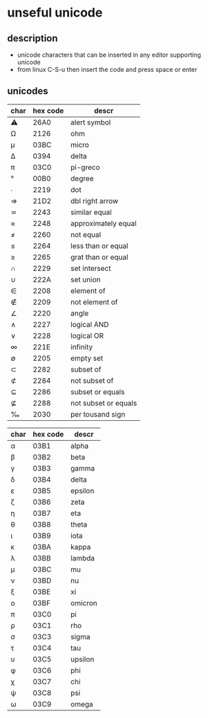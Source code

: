 # unseful unicode

## description

- unicode characters that can be inserted in any editor supporting unicode
- from linux C-S-u then insert the code and press space or enter

## unicodes

| char | hex code | descr |
|---|---|---|
| ⚠ | 26A0 | alert symbol |
| Ω | 2126 | ohm |
| μ | 03BC | micro |
| Δ | 0394 | delta |
| π | 03C0 | pi-greco |
| ° | 00B0 | degree |
| ∙ | 2219 | dot |
| ⇒ | 21D2 | dbl right arrow |
| ≃ | 2243 | similar equal |
| ≈ | 2248 | approximately equal |
| ≠ | 2260 | not equal |
| ≤ | 2264 | less than or equal |
| ≥ | 2265 | grat than or equal |
| ∩ | 2229 | set intersect |
| ∪ | 222A | set union |
| ∈ | 2208 | element of |
| ∉ | 2209 | not element of |
| ∠ | 2220 | angle |
| ∧ | 2227 | logical AND |
| ∨ | 2228 | logical OR |
| ∞ | 221E | infinity |
| ∅ | 2205 | empty set |
| ⊂ | 2282 | subset of |
| ⊄ | 2284 | not subset of |
| ⊆ | 2286 | subset or equals |
| ⊈ | 2288 | not subset or equals |
| ‰ | 2030 | per tousand sign |

| char | hex code | descr |
|---|---|---|
| α | 03B1 | alpha |
| β | 03B2 | beta |
| γ | 03B3 | gamma |
| δ | 03B4 | delta |
| ε | 03B5 | epsilon |
| ζ | 03B6 | zeta |
| η | 03B7 | eta |
| θ | 03B8 | theta |
| ι | 03B9 | iota |
| κ | 03BA | kappa |
| λ | 03BB | lambda |
| μ | 03BC | mu |
| ν | 03BD | nu |
| ξ | 03BE | xi |
| ο | 03BF | omicron |
| π | 03C0 | pi |
| ρ | 03C1 | rho |
| σ | 03C3 | sigma |
| τ | 03C4 | tau |
| υ | 03C5 | upsilon |
| φ | 03C6 | phi |
| χ | 03C7 | chi |
| ψ | 03C8 | psi |
| ω | 03C9 | omega |
